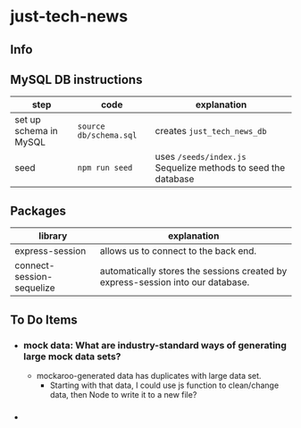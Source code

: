 # just-tech-news

## Info

## MySQL DB instructions

| step                   | code                   | explanation                                                   |
| ---------------------- | ---------------------- | ------------------------------------------------------------- |
| set up schema in MySQL | `source db/schema.sql` | creates `just_tech_news_db`                                   |
| seed                   | `npm run seed`         | uses `/seeds/index.js` Sequelize methods to seed the database |

## Packages

| library                   | explanation                                                                     |
| ------------------------- | ------------------------------------------------------------------------------- |
| express-session           | allows us to connect to the back end.                                           |
| connect-session-sequelize | automatically stores the sessions created by express-session into our database. |

## To Do Items

-   ### mock data: What are industry-standard ways of generating large mock data sets?
    -   mockaroo-generated data has duplicates with large data set.
        -   Starting with that data, I could use js function to clean/change data, then Node to write it to a new file?
-   ###
